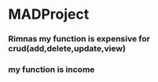 # MADProject

### Rimnas my function is expensive for crud(add,delete,update,view)


### my function is income



